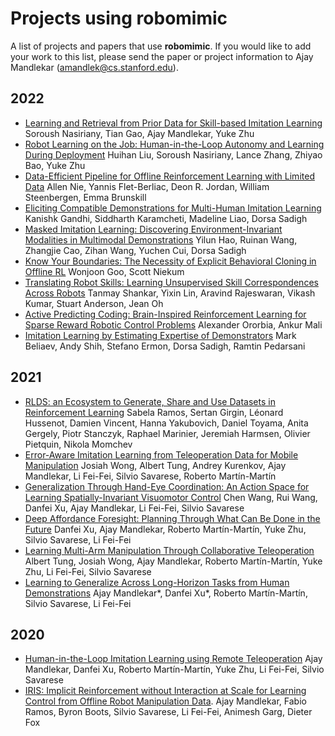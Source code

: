 # Projects using robomimic

A list of projects and papers that use **robomimic**. If you would like to add your work to this list, please send the paper or project information to Ajay Mandlekar (<amandlek@cs.stanford.edu>).

## 2022

- [Learning and Retrieval from Prior Data for Skill-based Imitation Learning](https://arxiv.org/abs/2210.11435) Soroush Nasiriany, Tian Gao, Ajay Mandlekar, Yuke Zhu
- [Robot Learning on the Job: Human-in-the-Loop Autonomy and Learning During Deployment](https://arxiv.org/abs/2211.08416) Huihan Liu, Soroush Nasiriany, Lance Zhang, Zhiyao Bao, Yuke Zhu
- [Data-Efficient Pipeline for Offline Reinforcement Learning with Limited Data](https://arxiv.org/abs/2210.08642) Allen Nie, Yannis Flet-Berliac, Deon R. Jordan, William Steenbergen, Emma Brunskill
- [Eliciting Compatible Demonstrations for Multi-Human Imitation Learning](https://arxiv.org/abs/2210.08073) Kanishk Gandhi, Siddharth Karamcheti, Madeline Liao, Dorsa Sadigh
- [Masked Imitation Learning: Discovering Environment-Invariant Modalities in Multimodal Demonstrations](https://arxiv.org/abs/2209.07682) Yilun Hao, Ruinan Wang, Zhangjie Cao, Zihan Wang, Yuchen Cui, Dorsa Sadigh
- [Know Your Boundaries: The Necessity of Explicit Behavioral Cloning in Offline RL](https://arxiv.org/abs/2206.00695) Wonjoon Goo, Scott Niekum
- [Translating Robot Skills: Learning Unsupervised Skill Correspondences Across Robots](https://proceedings.mlr.press/v162/shankar22a.html) Tanmay Shankar, Yixin Lin, Aravind Rajeswaran, Vikash Kumar, Stuart Anderson, Jean Oh
- [Active Predicting Coding: Brain-Inspired Reinforcement Learning for Sparse Reward Robotic Control Problems](https://arxiv.org/abs/2209.09174) Alexander Ororbia, Ankur Mali
- [Imitation Learning by Estimating Expertise of Demonstrators](https://arxiv.org/abs/2202.01288) Mark Beliaev, Andy Shih, Stefano Ermon, Dorsa Sadigh, Ramtin Pedarsani

## 2021

- [RLDS: an Ecosystem to Generate, Share and Use Datasets in Reinforcement Learning](https://arxiv.org/abs/2111.02767) Sabela Ramos, Sertan Girgin, Léonard Hussenot, Damien Vincent, Hanna Yakubovich, Daniel Toyama, Anita Gergely, Piotr Stanczyk, Raphael Marinier, Jeremiah Harmsen, Olivier Pietquin, Nikola Momchev
- [Error-Aware Imitation Learning from Teleoperation Data for Mobile Manipulation](https://arxiv.org/abs/2112.05251) Josiah Wong, Albert Tung, Andrey Kurenkov, Ajay Mandlekar, Li Fei-Fei, Silvio Savarese, Roberto Martín-Martín
- [Generalization Through Hand-Eye Coordination: An Action Space for Learning Spatially-Invariant Visuomotor Control](https://arxiv.org/abs/2103.00375) Chen Wang, Rui Wang, Danfei Xu, Ajay Mandlekar, Li Fei-Fei, Silvio Savarese
- [Deep Affordance Foresight: Planning Through What Can Be Done in the Future](https://arxiv.org/abs/2011.08424) Danfei Xu, Ajay Mandlekar, Roberto Martín-Martín, Yuke Zhu, Silvio Savarese, Li Fei-Fei
- [Learning Multi-Arm Manipulation Through Collaborative Teleoperation](https://arxiv.org/abs/2012.06738) Albert Tung, Josiah Wong, Ajay Mandlekar, Roberto Martín-Martín, Yuke Zhu, Li Fei-Fei, Silvio Savarese
- [Learning to Generalize Across Long-Horizon Tasks from Human Demonstrations](https://arxiv.org/abs/2003.06085) Ajay Mandlekar\*, Danfei Xu\*, Roberto Martín-Martín, Silvio Savarese, Li Fei-Fei

## 2020

- [Human-in-the-Loop Imitation Learning using Remote Teleoperation](https://arxiv.org/abs/2012.06733) Ajay Mandlekar, Danfei Xu, Roberto Martín-Martín, Yuke Zhu, Li Fei-Fei, Silvio Savarese
- [IRIS: Implicit Reinforcement without Interaction at Scale for Learning Control from Offline Robot Manipulation Data](https://arxiv.org/abs/1911.05321). Ajay Mandlekar, Fabio Ramos, Byron Boots, Silvio Savarese, Li Fei-Fei, Animesh Garg, Dieter Fox
